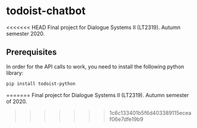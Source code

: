 # todoist-chatbot
<<<<<<< HEAD
Final project for Dialogue Systems II (LT2319). Autumn semester 2020.

## Prerequisites

In order for the API calls to work, you need to install the following python library:<br>

```bash
pip install todoist-python
```
=======
Final project for Dialogue Systems II (LT2319). Autumn semester of 2020.
>>>>>>> 1c6c133401b5f6d403389115eceaf06e7dfe19b9
